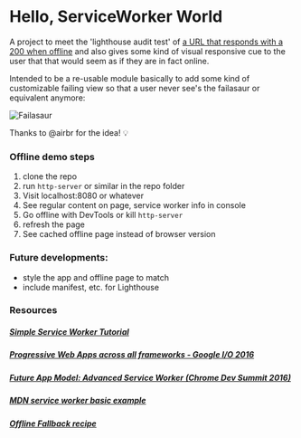 # Hello, ServiceWorker World

A project to meet the 'lighthouse audit test' of [a URL that responds with a 200 when offline](https://developers.google.com/web/tools/lighthouse/audits/http-200-when-offline) and also gives some kind of visual responsive cue to the user that that would seem as if they are in fact online.

Intended to be a re-usable module basically to add some kind of customizable failing view so that a user never see's the failasaur or equivalent anymore:

![Failasaur](https://qph.ec.quoracdn.net/main-qimg-2726194a5aea31c692cc6ccb06457469)

Thanks to @airbr for the idea! :bulb:


### Offline demo steps

1. clone the repo
2. run `http-server` or similar in the repo folder
3. Visit localhost:8080 or whatever
4. See regular content on page, service worker info in console
5. Go offline with DevTools or kill `http-server`
6. refresh the page
7. See cached offline page instead of browser version


### Future developments:

* style the app and offline page to match
* include manifest, etc. for Lighthouse


### Resources

##### [Simple Service Worker Tutorial](https://github.com/airbr/simple-serviceworker-tutorial)

##### [Progressive Web Apps across all frameworks - Google I/O 2016](https://www.youtube.com/watch?v=srdKq0DckXQ)

##### [Future App Model: Advanced Service Worker (Chrome Dev Summit 2016)](https://www.youtube.com/watch?v=J2dOTKBoTL4&t=305s)

##### [MDN service worker basic example](https://github.com/mdn/sw-test)

##### [Offline Fallback recipe](https://serviceworke.rs/offline-fallback.html)

